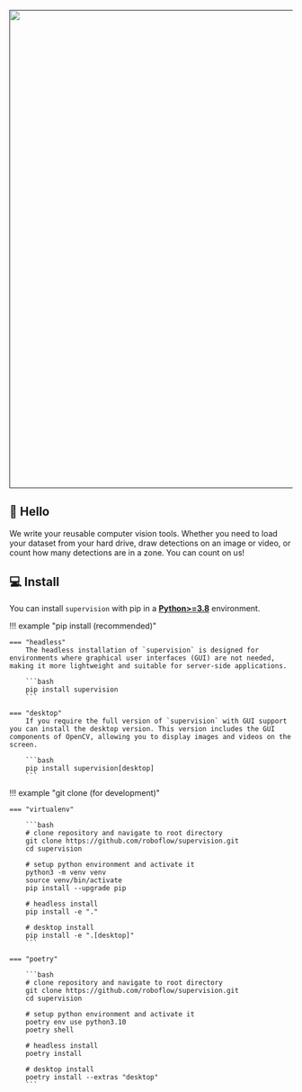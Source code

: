 <div align="center">
  <p>
    <a align="center" href="" target="_blank">
      <img
        width="850"
        src="https://media.roboflow.com/open-source/supervision/roboflow-supervision-banner.png?ik-sdk-version=javascript-1.4.3&updatedAt=1674062891088"
      >
    </a>
  </p>
</div>

## 👋 Hello

We write your reusable computer vision tools. Whether you need to load your dataset from your hard drive, draw detections on an image or video, or count how many detections are in a zone. You can count on us!

## 💻 Install

You can install `supervision` with pip in a
[**Python>=3.8**](https://www.python.org/) environment.

!!! example "pip install (recommended)"

    === "headless"
        The headless installation of `supervision` is designed for environments where graphical user interfaces (GUI) are not needed, making it more lightweight and suitable for server-side applications.

        ```bash
        pip install supervision
        ```

    === "desktop"
        If you require the full version of `supervision` with GUI support you can install the desktop version. This version includes the GUI components of OpenCV, allowing you to display images and videos on the screen.

        ```bash
        pip install supervision[desktop]
        ```

!!! example "git clone (for development)"

    === "virtualenv"

        ```bash
        # clone repository and navigate to root directory
        git clone https://github.com/roboflow/supervision.git
        cd supervision

        # setup python environment and activate it
        python3 -m venv venv
        source venv/bin/activate
        pip install --upgrade pip

        # headless install
        pip install -e "."

        # desktop install
        pip install -e ".[desktop]"
        ```

    === "poetry"

        ```bash
        # clone repository and navigate to root directory
        git clone https://github.com/roboflow/supervision.git
        cd supervision

        # setup python environment and activate it
        poetry env use python3.10
        poetry shell

        # headless install
        poetry install

        # desktop install
        poetry install --extras "desktop"
        ```

